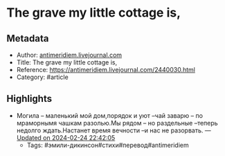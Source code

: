 # The grave my little cottage is,

## Metadata
- Author: [antimeridiem.livejournal.com]()
- Title: The grave my little cottage is,
- Reference: https://antimeridiem.livejournal.com/2440030.html
- Category: #article

## Highlights
- Могила – маленький мой дом,порядок и уют –чай заварю – по мраморнымя чашкам разолью.Мы рядом – но раздельные –теперь недолго ждать.Настанет время вечности –и нас не разорвать. — [Updated on 2024-02-24 22:42:05](https://hyp.is/yhfsgNNMEe6otutGfHJl_Q/antimeridiem.livejournal.com/2440030.html)
   - Tags: #эмили-дикинсон#стихи#перевод#antimeridiem
